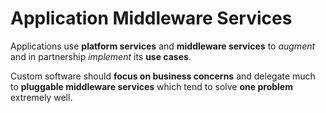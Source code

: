 
# Application Middleware Services

Applications use **platform services** and **middleware services** to *augment* and in partnership *implement* its **use cases**.

Custom software should **focus on business concerns** and delegate much to **pluggable middleware services** which tend to solve **one problem** extremely well.

